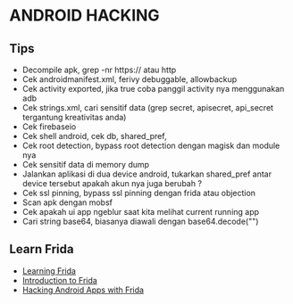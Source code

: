 # ANDROID HACKING

## Tips
- Decompile apk, grep -nr https:// atau http
- Cek androidmanifest.xml, ferivy debuggable, allowbackup
- Cek activity exported, jika true coba panggil activity nya menggunakan adb
- Cek strings.xml, cari sensitif data (grep secret, apisecret, api_secret tergantung kreativitas anda)
- Cek firebaseio
- Cek shell android, cek db, shared_pref,
- Cek root detection, bypass root detection dengan magisk dan module nya
- Cek sensitif data di memory dump
- Jalankan aplikasi di dua device android, tukarkan shared_pref antar device tersebut apakah akun nya juga berubah ?
- Cek ssl pinning, bypass ssl pinning dengan frida atau objection
- Scan apk dengan mobsf
- Cek apakah ui app ngeblur saat kita melihat current running app
- Cari string base64, biasanya diawali dengan base64.decode("<string>")

## Learn Frida
- [Learning Frida](https://nibarius.github.io/learning-frida/)
- [Introduction to Frida](https://medium.com/infosec-adventures/introduction-to-frida-5a3f51595ca1)
- [Hacking Android Apps with Frida](https://www.youtube.com/watch?v=iMNs8YAy6pk&t=1s)
